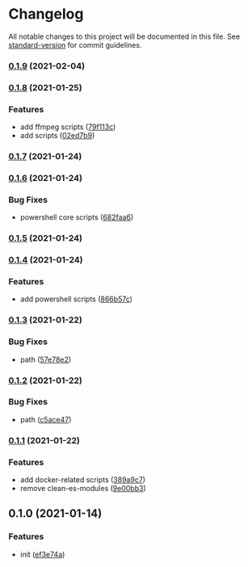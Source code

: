 # Changelog

All notable changes to this project will be documented in this file. See [standard-version](https://github.com/conventional-changelog/standard-version) for commit guidelines.

### [0.1.9](https://github.com/BlackGlory/scripts/compare/v0.1.8...v0.1.9) (2021-02-04)

### [0.1.8](https://github.com/BlackGlory/scripts/compare/v0.1.7...v0.1.8) (2021-01-25)


### Features

* add ffmpeg scripts ([79f113c](https://github.com/BlackGlory/scripts/commit/79f113c5554773a148d1149578f92475e696902f))
* add scripts ([02ed7b9](https://github.com/BlackGlory/scripts/commit/02ed7b9bebcdf41f636f07327e7930c307bee414))

### [0.1.7](https://github.com/BlackGlory/scripts/compare/v0.1.6...v0.1.7) (2021-01-24)

### [0.1.6](https://github.com/BlackGlory/scripts/compare/v0.1.5...v0.1.6) (2021-01-24)


### Bug Fixes

* powershell core scripts ([682faa6](https://github.com/BlackGlory/scripts/commit/682faa679ed6fcd6d77e4e28d67e2457caae119d))

### [0.1.5](https://github.com/BlackGlory/scripts/compare/v0.1.4...v0.1.5) (2021-01-24)

### [0.1.4](https://github.com/BlackGlory/scripts/compare/v0.1.3...v0.1.4) (2021-01-24)


### Features

* add powershell scripts ([866b57c](https://github.com/BlackGlory/scripts/commit/866b57c3033cc812084e2a613061ff17e293ddea))

### [0.1.3](https://github.com/BlackGlory/scripts/compare/v0.1.2...v0.1.3) (2021-01-22)


### Bug Fixes

* path ([57e78e2](https://github.com/BlackGlory/scripts/commit/57e78e2e9e7ff33c61d9d319b7bcd6c5fc8d3fa2))

### [0.1.2](https://github.com/BlackGlory/scripts/compare/v0.1.1...v0.1.2) (2021-01-22)


### Bug Fixes

* path ([c5ace47](https://github.com/BlackGlory/scripts/commit/c5ace47f8a523180b8cf86c815d9771cc23d1d46))

### [0.1.1](https://github.com/BlackGlory/scripts/compare/v0.1.0...v0.1.1) (2021-01-22)


### Features

* add docker-related scripts ([389a9c7](https://github.com/BlackGlory/scripts/commit/389a9c79787a8cde32b76b5f376cabe2bbcd44a0))
* remove clean-es-modules ([9e00bb3](https://github.com/BlackGlory/scripts/commit/9e00bb3a08d600b1f5634e275059819c720f263a))

## 0.1.0 (2021-01-14)


### Features

* init ([ef3e74a](https://github.com/BlackGlory/scripts/commit/ef3e74a87f15be0b413cc43892cb56eb3e294930))

